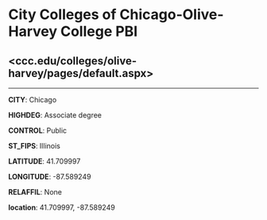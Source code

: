 # City Colleges of Chicago-Olive-Harvey College PBI
## <ccc.edu/colleges/olive-harvey/pages/default.aspx>
---
**CITY**: Chicago

**HIGHDEG**: Associate degree

**CONTROL**: Public

**ST_FIPS**: Illinois

**LATITUDE**: 41.709997

**LONGITUDE**: -87.589249

**RELAFFIL**: None

**location**: 41.709997, -87.589249